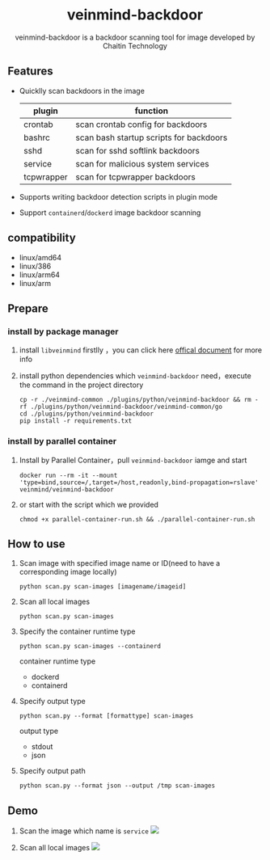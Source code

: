 <h1 align="center"> veinmind-backdoor </h1>

<p align="center">
veinmind-backdoor is a backdoor scanning tool for image developed by Chaitin Technology
</p>

## Features

- Quicklly scan backdoors in the image

    |  plugin | function  | 
    |---|---|
    |  crontab | scan  crontab config for backdoors|
    |  bashrc  | scan bash startup scripts for backdoors |
    |  sshd | scan for sshd softlink backdoors  |
    |  service | scan for malicious system services |
    |  tcpwrapper | scan for tcpwrapper backdoors |

- Supports writing backdoor detection scripts in plugin mode
- Support `containerd`/`dockerd` image backdoor scanning

## compatibility

- linux/amd64
- linux/386
- linux/arm64
- linux/arm

## Prepare

### install by package manager

1. install `libveinmind`  firstlly ，you can click here [offical document](https://github.com/chaitin/libveinmind) for more info

2. install python dependencies which `veinmind-backdoor` need，execute the command in the project directory
    ```
    cp -r ./veinmind-common ./plugins/python/veinmind-backdoor && rm -rf ./plugins/python/veinmind-backdoor/veinmind-common/go
    cd ./plugins/python/veinmind-backdoor
    pip install -r requirements.txt
    ```

### install by parallel container
1. Install by Parallel Container，pull `veinmind-backdoor` iamge  and start
    ```
    docker run --rm -it --mount 'type=bind,source=/,target=/host,readonly,bind-propagation=rslave' veinmind/veinmind-backdoor
    ```

2. or start with the script which we provided
    ```
    chmod +x parallel-container-run.sh && ./parallel-container-run.sh
    ```

## How to use

1. Scan image with specified image name or ID(need to have a corresponding image locally)

    ```
    python scan.py scan-images [imagename/imageid]
    ```

2. Scan all local images

    ```
    python scan.py scan-images
    ```

3. Specify the container runtime type
    ```
    python scan.py scan-images --containerd
    ```

    container runtime type
    - dockerd
    - containerd

4. Specify output type
    ```
    python scan.py --format [formattype] scan-images
    ```

    output type
    - stdout
    - json

5. Specify output path
    ```
    python scan.py --format json --output /tmp scan-images
    ```

## Demo
1. Scan the image which name is `service`
![](https://dinfinite.oss-cn-beijing.aliyuncs.com/image/20220329141342.png)

2. Scan all local images
![](https://dinfinite.oss-cn-beijing.aliyuncs.com/image/20220329141357.png)